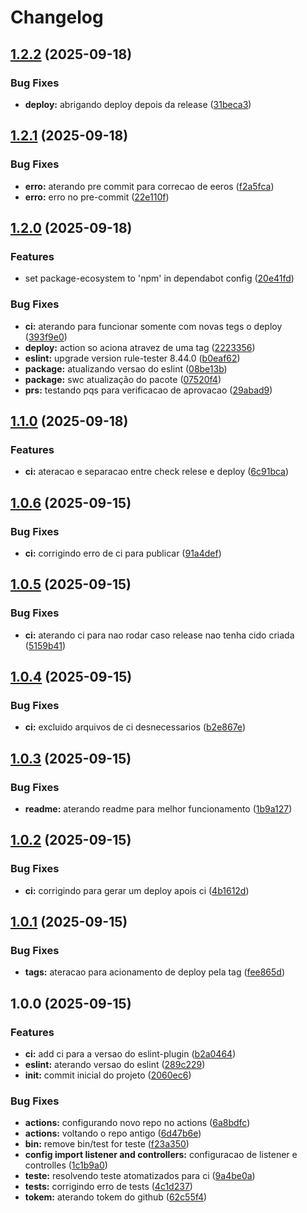 # Changelog

## [1.2.2](https://github.com/arapucajs/eslint-plugin/compare/v1.2.1...v1.2.2) (2025-09-18)


### Bug Fixes

* **deploy:** abrigando deploy depois da release ([31beca3](https://github.com/arapucajs/eslint-plugin/commit/31beca344dec827974a7011a294995c3cdf8044e))

## [1.2.1](https://github.com/arapucajs/eslint-plugin/compare/v1.2.0...v1.2.1) (2025-09-18)


### Bug Fixes

* **erro:** aterando pre commit para correcao de eeros ([f2a5fca](https://github.com/arapucajs/eslint-plugin/commit/f2a5fca3bdee49e6c9a9802ffa940746b0fba7d7))
* **erro:** erro no pre-commit ([22e110f](https://github.com/arapucajs/eslint-plugin/commit/22e110fb30ede24ad6b178138471ec51354b638e))

## [1.2.0](https://github.com/arapucajs/eslint-plugin/compare/v1.1.0...v1.2.0) (2025-09-18)


### Features

* set package-ecosystem to 'npm' in dependabot config ([20e41fd](https://github.com/arapucajs/eslint-plugin/commit/20e41fd0de074bbd651550114ec2b6ab7f73c882))


### Bug Fixes

* **ci:** aterando para funcionar somente com novas tegs o deploy ([393f9e0](https://github.com/arapucajs/eslint-plugin/commit/393f9e0dc8d2c4630d34fd9371bc06e3728c42de))
* **deploy:** action so aciona atravez de uma tag ([2223356](https://github.com/arapucajs/eslint-plugin/commit/2223356b3055e9ca4155372526b31beb04e2347a))
* **eslint:** upgrade version rule-tester 8.44.0 ([b0eaf62](https://github.com/arapucajs/eslint-plugin/commit/b0eaf62c1200ba862487309b62cc92f017ac8d33))
* **package:** atualizando versao do eslint ([08be13b](https://github.com/arapucajs/eslint-plugin/commit/08be13ba76164a744fc1b1135f6dc62c84b77e30))
* **package:** swc atualização do pacote ([07520f4](https://github.com/arapucajs/eslint-plugin/commit/07520f454e4be58ad5fce7213da376764d4dcd43))
* **prs:** testando pqs para verificacao de aprovacao ([29abad9](https://github.com/arapucajs/eslint-plugin/commit/29abad9416741b69125b65c53fe1cace034e4599))

## [1.1.0](https://github.com/arapucajs/eslint-plugin/compare/v1.0.6...v1.1.0) (2025-09-18)


### Features

* **ci:** ateracao e separacao entre check relese e deploy ([6c91bca](https://github.com/arapucajs/eslint-plugin/commit/6c91bca01b38221a3fedc1170e0a5fc99a7ef01c))

## [1.0.6](https://github.com/arapucajs/eslint-plugin/compare/v1.0.5...v1.0.6) (2025-09-15)


### Bug Fixes

* **ci:** corrigindo erro de ci para publicar ([91a4def](https://github.com/arapucajs/eslint-plugin/commit/91a4defdd10616c12d10fa3b87fa17dd4bfe5337))

## [1.0.5](https://github.com/arapucajs/eslint-plugin/compare/v1.0.4...v1.0.5) (2025-09-15)


### Bug Fixes

* **ci:** aterando ci para nao rodar caso release nao tenha cido criada ([5159b41](https://github.com/arapucajs/eslint-plugin/commit/5159b411f504ff0341cff3003bf689db675bfe85))

## [1.0.4](https://github.com/arapucajs/eslint-plugin/compare/v1.0.3...v1.0.4) (2025-09-15)


### Bug Fixes

* **ci:** excluido arquivos de ci desnecessarios ([b2e867e](https://github.com/arapucajs/eslint-plugin/commit/b2e867e10359301952f1c52372f7b33ee0c18a3e))

## [1.0.3](https://github.com/arapucajs/eslint-plugin/compare/v1.0.2...v1.0.3) (2025-09-15)


### Bug Fixes

* **readme:** aterando readme para melhor funcionamento ([1b9a127](https://github.com/arapucajs/eslint-plugin/commit/1b9a127c1e73d936c4ae926b39cdc23044b512e5))

## [1.0.2](https://github.com/arapucajs/eslint-plugin/compare/v1.0.1...v1.0.2) (2025-09-15)


### Bug Fixes

* **ci:** corrigindo para gerar um deploy apois ci ([4b1612d](https://github.com/arapucajs/eslint-plugin/commit/4b1612d4e809a8e2da7f12822af60824edf91c07))

## [1.0.1](https://github.com/arapucajs/eslint-plugin/compare/v1.0.0...v1.0.1) (2025-09-15)


### Bug Fixes

* **tags:** ateracao para acionamento de deploy pela tag ([fee865d](https://github.com/arapucajs/eslint-plugin/commit/fee865de1f0ca3ef938c2277c3461c8884b8701c))

## 1.0.0 (2025-09-15)


### Features

* **ci:** add ci para a versao do eslint-plugin ([b2a0464](https://github.com/arapucajs/eslint-plugin/commit/b2a046447cdb5ee659e5e59fe1b5a0ec125faaf8))
* **eslint:** aterando versao do eslint ([289c229](https://github.com/arapucajs/eslint-plugin/commit/289c22950d62602a05734f91dcab27e7384bc2aa))
* **init:** commit inicial do projeto ([2060ec6](https://github.com/arapucajs/eslint-plugin/commit/2060ec6f1d7ac5fdbf461ecad8ee64bcfe99c159))


### Bug Fixes

* **actions:** configurando novo repo no actions ([6a8bdfc](https://github.com/arapucajs/eslint-plugin/commit/6a8bdfcf4cc279902b9f5ccdd195029fdec1c9b7))
* **actions:** voltando o repo antigo ([6d47b6e](https://github.com/arapucajs/eslint-plugin/commit/6d47b6ed591194e51111a9aea1fef46de6960a3f))
* **bin:** remove bin/test for teste ([f23a350](https://github.com/arapucajs/eslint-plugin/commit/f23a350431c3084080c7960e3c1a337848e077e6))
* **config import listener and controllers:** configuracao de listener e controlles ([1c1b9a0](https://github.com/arapucajs/eslint-plugin/commit/1c1b9a076fd3bf723f00a6fb55d3fc41225423d8))
* **teste:** resolvendo teste atomatizados para ci ([9a4be0a](https://github.com/arapucajs/eslint-plugin/commit/9a4be0afe8b5adfa35639915d9b5ce4a19dddc08))
* **tests:** corrigindo erro de tests ([4c1d237](https://github.com/arapucajs/eslint-plugin/commit/4c1d2371eb84a3421e004ee2d29c75168a83f3cc))
* **tokem:** aterando tokem do github ([62c55f4](https://github.com/arapucajs/eslint-plugin/commit/62c55f438007ec0e06d9cadd21a3a8bfa22b529d))
